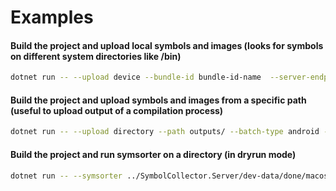 # Examples

#### Build the project and upload local symbols and images (looks for symbols on different system directories like /bin)
```sh
dotnet run -- --upload device --bundle-id bundle-id-name  --server-endpoint https://symbol-collector.services
```

#### Build the project and upload symbols and images from a specific path (useful to upload output of a compilation process)
```sh
dotnet run -- --upload directory --path outputs/ --batch-type android --bundle-id bundle-id-name --server-endpoint https://symbol-collector.services
```

#### Build the project and run symsorter on a directory (in dryrun mode)
```sh
dotnet run -- --symsorter ../SymbolCollector.Server/dev-data/done/macos --bundle-id test-symsorter --batch-type macos --path output --dryrun true
```
